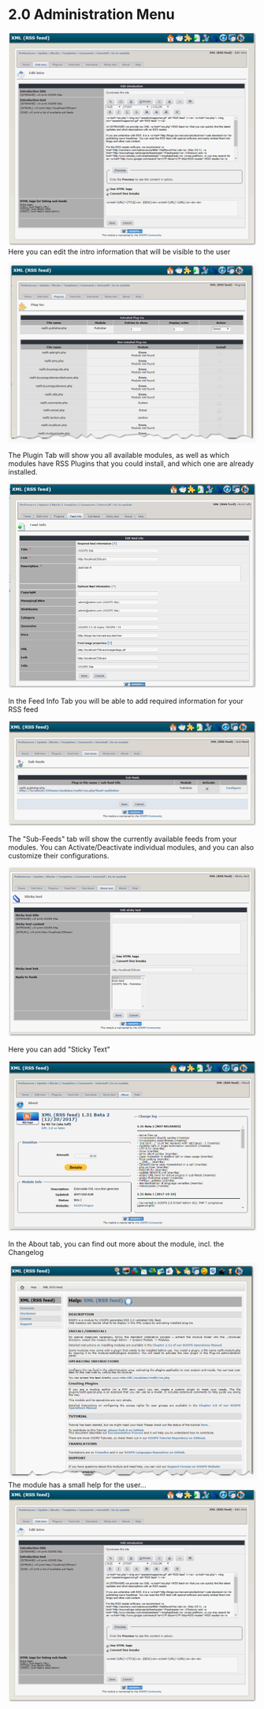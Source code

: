 # 2.0 Administration Menu

![](../assets/image003.png)
Here you can edit the intro information that will be visible to the user

![](../assets/image004.png)

The Plugin Tab will show you all available modules, as well as which modules have RSS Plugins that you could install, and which one are already installed.

![](../assets/image005.png)

In the Feed Info Tab you will be able to add required information for your RSS feed

![](../assets/image006.png)

The "Sub-Feeds" tab will show the currently available feeds from your modules.
You can Activate/Deactivate individual modules, and you can also customize their configurations.

![](../assets/image007.png)

Here you can add "Sticky Text" 

![](../assets/image008.png)

In the About tab, you can find out more about the module, incl. the Changelog


![](../assets/image009.png)
The module has a small help for the user...![](../assets/image003.png)
